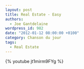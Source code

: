 ```yaml
---
layout: post
title: Real Estate - Easy
authors:
  - Joe Gantdelaine
wordpress_id: 982
date: "2012-01-12 08:00:00 +0100"
category: Chanson du jour
tags:
  - Real Estate
---
```


{% youtube jt1mirm9FYg %}
